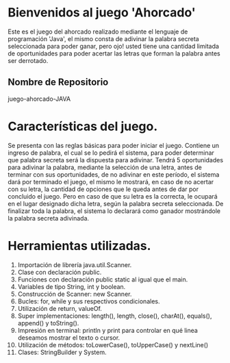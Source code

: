 # Bienvenidos al juego 'Ahorcado'

Este es el juego del ahorcado realizado mediante el lenguaje de programación 
'Java', el mismo consta de adivinar la palabra secreta seleccionada para poder
ganar, pero ojo! usted tiene una cantidad limitada de oportunidades para poder 
acertar las letras que forman la palabra antes ser derrotado.

## Nombre de Repositorio

juego-ahorcado-JAVA

# Características del juego.

Se presenta con las reglas básicas para poder iniciar el juego. Contiene 
un ingreso de palabra, el cual se lo pedirá el sistema, para poder determinar 
que palabra secreta será la dispuesta para adivinar.
Tendrá 5 oportunidades para adivinar la palabra, mediante la selección de una letra, antes de terminar con sus oportunidades, de no adivinar en este período, el sistema dará por terminado el juego, el mismo le mostrará, en caso de no acertar con su letra, la cantidad de opciones que le queda antes de dar por concluido el juego. Pero en caso de que su letra es la correcta, le ocupará en 
el lugar designado dicha letra, según la palabra secreta seleccionada. De finalizar toda la palabra, el sistema lo declarará como ganador mostrándole la 
palabra secreta adivinada.

# Herramientas utilizadas.

1. Importación de librería java.util.Scanner.
2. Clase con declaración public.
3. Funciones con declaración public static al igual que el main.
4. Variables de tipo String, int y boolean.
5. Construcción de Scanner: new Scanner.
6. Bucles: for, while y sus respectivos condicionales.
7. Utilización de return, valueOf.
8. Super implementaciones: length(), length, close(), charAt(), equals(), 
   append() y toString().
9. Impresión en terminal: println y print para controlar en qué linea 
   deseamos mostrar el texto o cursor.
10. Utilización de métodos: toLowerCase(), toUpperCase() y nextLine()
11. Clases:  StringBuilder y System.